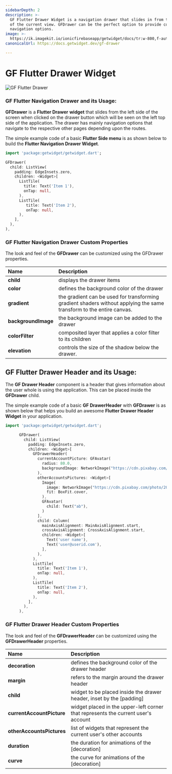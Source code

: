 ```yaml
---
sidebarDepth: 2
description: >-
  GF Flutter Drawer Widget is a navigation drawer that slides in from the side
  of the current view. GFDrawer can be the perfect option to provide common
  navigation options.
image: >-
  https://ik.imagekit.io/ionicfirebaseapp/getwidget/docs/tr:w-800,f-auto/Drawer_RdU7oyGaW.png
canonicalUrl: https://docs.getwidget.dev/gf-drawer

---
```


# GF Flutter Drawer Widget

![GF Flutter Drawer](https://ik.imagekit.io/ionicfirebaseapp/getwidget/docs/tr:w-800,f-auto/Drawer_RdU7oyGaW.png)

### GF Flutter Navigation Drawer and its Usage:

**GFDrawer** is a **Flutter Drawer** **widget** that slides from the left side of the screen when clicked on the drawer button which will be seen on the left top side of the application. The drawer has mainly navigation options that navigate to the respective other pages depending upon the routes.

The simple example code of a basic **Flutter Side menu** is as shown below to build the **Flutter Navigation Drawer Widget**.

```dart
import 'package:getwidget/getwidget.dart';

GFDrawer(
  child: ListView(
    padding: EdgeInsets.zero,
    children: <Widget>[
      ListTile(
        title: Text('Item 1'),
        onTap: null,
      ),
      ListTile(
         title: Text('Item 2'),
         onTap: null,
      ),
    ],
  ),
),
```

### GF Flutter Navigation Drawer Custom Properties

The look and feel of the **GFDrawer** can be customized using the GFDrawer properties.

| Name | Description |
| :--- | :--- |
| **child** | displays the drawer items |
| **color** | defines the background color of the drawer |
| **gradient** | the gradient can be used for transforming gradient shaders without applying the same transform to the entire canvas. |
| **backgroundImage** | the background image can be added to the drawer |
| **colorFilter** | composited layer that applies a color filter to its children |
| **elevation** | controls the size of the shadow below the drawer. |

## GF Flutter Drawer Header and its Usage:

The **GF Drawer Header** component is a header that gives information about the user whole is using the application. This can be placed inside the **GFDrawer** child.

The simple example code of a basic **GF DrawerHeader** with **GFDrawer** is as shown below that helps you build an awesome **Flutter Drawer Header Widget** in your application.

```dart
import 'package:getwidget/getwidget.dart';    

      GFDrawer(
        child: ListView(
          padding: EdgeInsets.zero,
          children: <Widget>[
            GFDrawerHeader(
              currentAccountPicture: GFAvatar(
                radius: 80.0,
                backgroundImage: NetworkImage("https://cdn.pixabay.com/photo/2017/12/03/18/04/christmas-balls-2995437_960_720.jpg"),
              ),
              otherAccountsPictures: <Widget>[
                Image(
                  image: NetworkImage("https://cdn.pixabay.com/photo/2019/12/20/00/03/road-4707345_960_720.jpg"),
                  fit: BoxFit.cover,
                ),
                GFAvatar(
                  child: Text("ab"),
                )
              ],
              child: Column(
                mainAxisAlignment: MainAxisAlignment.start,
                crossAxisAlignment: CrossAxisAlignment.start,
                children: <Widget>[
                  Text('user name'),
                  Text('user@userid.com'),
                ],
              ),
            ),
            ListTile(
              title: Text('Item 1'),
              onTap: null,
            ),
            ListTile(
              title: Text('Item 2'),
              onTap: null,
            ),
          ],
        ),
      ),
```

### GF Flutter Drawer Header Custom Properties

The look and feel of the **GFDrawerHeader** can be customized using the **GFDrawerHeader** properties.

| Name | Description |
| :--- | :--- |
| **decoration** | defines the background color of the drawer header |
| **margin** | refers to the margin around the drawer header |
| **child** | widget to be placed inside the drawer header, inset by the \[padding\] |
| **currentAccountPicture** | widget placed in the upper-left corner that represents the current user's account |
| **otherAccountsPictures** | list of widgets that represent the current user's other accounts |
| **duration** | the duration for animations of the \[decoration\] |
| **curve** | the curve for animations of the \[decoration\] |

